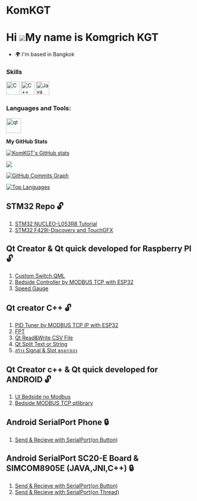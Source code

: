 # KomKGT
Hi ![](https://user-images.githubusercontent.com/18350557/176309783-0785949b-9127-417c-8b55-ab5a4333674e.gif)My name is Komgrich KGT
====================================================================================================================================

* 🌍  I'm based in Bangkok

### Skills

<p align="left">
<a href="https://docs.microsoft.com/en-us/cpp/?view=msvc-170" target="_blank" rel="noreferrer"><img src="https://raw.githubusercontent.com/danielcranney/readme-generator/main/public/icons/skills/c-colored.svg" width="36" height="36" alt="C" /></a>
<a href="https://docs.microsoft.com/en-us/cpp/?view=msvc-170" target="_blank" rel="noreferrer"><img src="https://raw.githubusercontent.com/danielcranney/readme-generator/main/public/icons/skills/cplusplus-colored.svg" width="36" height="36" alt="C++" /></a>
<a href="https://www.oracle.com/java/" target="_blank" rel="noreferrer"><img src="https://raw.githubusercontent.com/danielcranney/readme-generator/main/public/icons/skills/java-colored.svg" width="36" height="36" alt="Java" /></a>
<h3 align="left">Languages and Tools:</h3>
<p align="left"> <a href="https://www.qt.io/" target="_blank" rel="noreferrer"> <img src="https://upload.wikimedia.org/wikipedia/commons/0/0b/Qt_logo_2016.svg" alt="qt" width="40" height="40"/> </a> </p>
</p>  

<b>My GitHub Stats</b>

<a href="http://www.github.com/KomKGT"><img src="https://github-readme-stats.vercel.app/api?username=KomKGT&show_icons=true&hide=&count_private=true&title_color=0891b2&text_color=ffffff&icon_color=0891b2&bg_color=1c1917&hide_border=true&show_icons=true" alt="KomKGT's GitHub stats" /></a>

<a href="http://www.github.com/KomKGT"><img src="https://github-readme-streak-stats.herokuapp.com/?user=KomKGT&stroke=ffffff&background=1c1917&ring=0891b2&fire=0891b2&currStreakNum=ffffff&currStreakLabel=0891b2&sideNums=ffffff&sideLabels=ffffff&dates=ffffff&hide_border=true" /></a>

<a href="http://www.github.com/KomKGT"><img src="https://github-readme-activity-graph.cyclic.app/graph?username=KomKGT&bg_color=1c1917&color=ffffff&line=0891b2&point=ffffff&area_color=1c1917&area=true&hide_border=true&custom_title=GitHub%20Commits%20Graph" alt="GitHub Commits Graph" /></a>

<a href="https://github.com/KomKGT" align="left"><img src="https://github-readme-stats.vercel.app/api/top-langs/?username=KomKGT&langs_count=10&title_color=0891b2&text_color=ffffff&icon_color=0891b2&bg_color=1c1917&hide_border=true&locale=en&custom_title=Top%20%Languages" alt="Top Languages" /></a>  


## STM32 Repo :unlock:
1. [STM32 NUCLEO-L053R8 Tutorial](https://github.com/KomKGT/STM32-NUCLEO-L053R8/tree/main/Tutorial)
2. [STM32 F429I-Discovery and TouchGFX](https://github.com/KomKGT/TouchGFX_4_21_1_First_Tester)
## Qt Creator & Qt quick developed for Raspberry PI :unlock:
1. [Custom Switch QML](https://github.com/KomKGT/QML_Custom)
2. [Bedside Controller by MODBUS TCP with ESP32](https://github.com/KomKGT/Bedside_Modbus_24122022)
3. [Speed Gauge](https://github.com/KomKGT/QML_SpeedGauge)
## Qt creator C++ :unlock:
1. [PID Tuner by MODBUS TCP IP with ESP32](https://github.com/KomKGT/PID_Tuner)
2. [FPT](https://github.com/KomKGT/LTN_FPT)
3. [Qt Read&Write CSV File](https://github.com/KomKGT/Qt_ReadAndWrite_CSVFile)
4. [Qt Split Text or String](https://github.com/KomKGT/Qt_SplitText)
5. [สร้าง Signal & Slot ของเราเอง](https://github.com/KomKGT/CreateOwnSignalAndSlot) 
## Qt Creator c++ & Qt quick developed for ANDROID :unlock:
1. [UI Bedside no Modbus](https://github.com/BoonKom/ANDROID-MainView-Bedside-without-MODBUS) 
2. [Bedside MODBUS TCP qtlibrary](https://github.com/BoonKom/Modbus-Qt-Library) 
## Android SerialPort Phone :lock:
1. [Send & Recieve with SerialPort(on Button)](https://github.com/BoonKom/Android_Phone_SerialPort_By_mik3y) 
## Android SerialPort SC20-E Board & SIMCOM8905E (JAVA,JNI,C++) :lock:
1. [Send & Recieve with SerialPort(on Button)](https://github.com/BoonKom/Android-SerialPort-on-Boards) 
2. [Send & Recieve with SerialPort(on Thread)](https://github.com/BoonKom/Android-SerialPort-Boards_Thread) 
